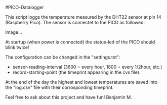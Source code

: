 #PICO-Datalogger

This script loggs the temperature measured by the DHT22 sensor at pin 14 (Raspberry Pico).
The sensor is connectet to the PICO as followed:

Image...

At startup (when power is connected) the status-led of the PICO should blink twice!

The configuration can be changed in the "settings.txt":
  - sensor-reading-interval (3600 = every hour, 1800 = every 1/2hour, etc.)
  - record-starting-point (the timeprint appearing in the cvs file).
  
At the end of the day the highest and lowest temperatures are saved into the "log.csv" file with their corrosponding timeprint.

Feel free to ask about this project and have fun!
Benjamin M.

